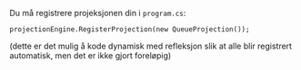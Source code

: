 Du må registrere projeksjonen din i `program.cs`:

`projectionEngine.RegisterProjection(new QueueProjection());`

(dette er det mulig å kode dynamisk med refleksjon slik at alle blir registrert automatisk, men det er ikke gjort foreløpig)

